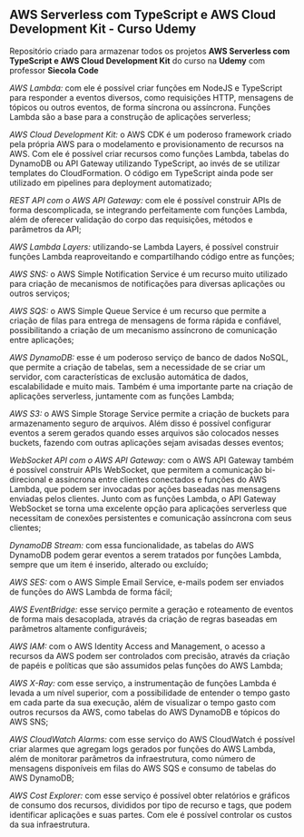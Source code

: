 ## AWS Serverless com TypeScript e AWS Cloud Development Kit - Curso Udemy

Repositório criado para armazenar todos os projetos  __AWS Serverless com TypeScript e AWS Cloud Development Kit__ do curso na __Udemy__ com professor __Siecola Code__

_AWS Lambda:_ com ele é possível criar funções em NodeJS e TypeScript para responder a eventos diversos, como requisições HTTP, mensagens de tópicos ou outros eventos, de forma síncrona ou assíncrona. Funções Lambda são a base para a construção de aplicações serverless;

_AWS Cloud Development Kit:_ o AWS CDK é um poderoso framework criado pela própria AWS para o modelamento e provisionamento de recursos na AWS. Com ele é possível criar recursos como funções Lambda, tabelas do DynamoDB ou API Gateway utilizando TypeScript, ao invés de se utilizar templates do CloudFormation. O código em TypeScript ainda pode ser utilizado em pipelines para deployment automatizado;

_REST API com o AWS API Gateway:_ com ele é possível construir APIs de forma descomplicada, se integrando perfeitamente com funções Lambda, além de oferecer validação do corpo das requisições, métodos e parâmetros da API;

_AWS Lambda Layers:_ utilizando-se Lambda Layers, é possível construir funções Lambda reaproveitando e compartilhando código entre as funções;

_AWS SNS:_ o AWS Simple Notification Service é um recurso muito utilizado para criação de mecanismos de notificações para diversas aplicações ou outros serviços;

_AWS SQS:_ o AWS Simple Queue Service é um recurso que permite a criação de filas para entrega de mensagens de forma rápida e confiável, possibilitando a criação de um mecanismo assíncrono de comunicação entre aplicações;

_AWS DynamoDB:_ esse é um poderoso serviço de banco de dados NoSQL, que permite a criação de tabelas, sem a necessidade de se criar um servidor, com características de exclusão automática de dados, escalabilidade e muito mais. Também é uma importante parte na criação de aplicações serverless, juntamente com as funções Lambda;

_AWS S3:_ o AWS Simple Storage Service permite a criação de buckets para armazenamento seguro de arquivos. Além disso é possível configurar eventos a serem gerados quando esses arquivos são colocados nesses buckets, fazendo com outras aplicações sejam avisadas desses eventos;

_WebSocket API com o AWS API Gateway:_ com o AWS API Gateway também é possível construir APIs WebSocket, que permitem a comunicação bi-direcional e assíncrona entre clientes conectados e funções do AWS Lambda, que podem ser invocadas por ações baseadas nas mensagens enviadas pelos clientes. Junto com as funções Lambda, o API Gateway WebSocket se torna uma excelente opção para aplicações serverless que necessitam de conexões persistentes e comunicação assíncrona com seus clientes;

_DynamoDB Stream:_ com essa funcionalidade, as tabelas do AWS DynamoDB podem gerar eventos a serem tratados por funções Lambda, sempre que um item é inserido, alterado ou excluído;

_AWS SES:_ com o AWS Simple Email Service, e-mails podem ser enviados de funções do AWS Lambda de forma fácil;

_AWS EventBridge:_ esse serviço permite a geração e roteamento de eventos de forma mais desacoplada, através da criação de regras baseadas em parâmetros altamente configuráveis;

_AWS IAM:_ com o AWS Identity Access and Management, o acesso a recursos da AWS podem ser controlados com precisão, através da criação de papéis e políticas que são assumidos pelas funções do AWS Lambda;

_AWS X-Ray:_ com esse serviço, a instrumentação de funções Lambda é levada a um nível superior, com a possibilidade de entender o tempo gasto em cada parte da sua execução, além de visualizar o tempo gasto com outros recursos da AWS, como tabelas do AWS DynamoDB e tópicos do AWS SNS;

_AWS CloudWatch Alarms:_ com esse serviço do AWS CloudWatch é possível criar alarmes que agregam logs gerados por funções do AWS Lambda, além de monitorar parâmetros da infraestrutura, como número de mensagens disponíveis em filas do AWS SQS e consumo de tabelas do AWS DynamoDB;

_AWS Cost Explorer:_ com esse serviço é possível obter relatórios e gráficos de consumo dos recursos, divididos por tipo de recurso e tags, que podem identificar aplicações e suas partes. Com ele é possível controlar os custos da sua infraestrutura.

